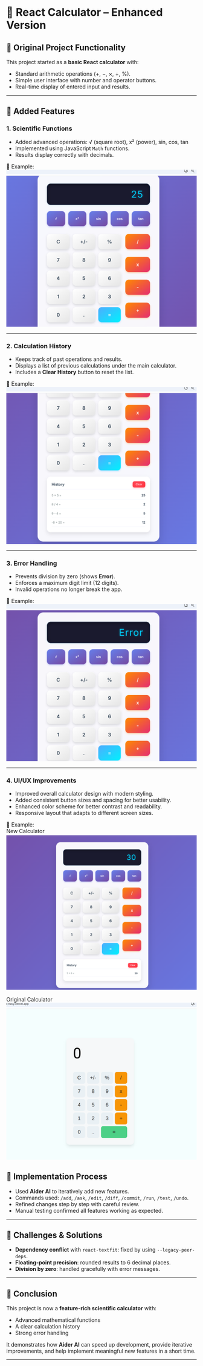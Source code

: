 # 🧮 React Calculator – Enhanced Version

## 🔹 Original Project Functionality
This project started as a **basic React calculator** with:  
- Standard arithmetic operations (+, −, ×, ÷, %).  
- Simple user interface with number and operator buttons.  
- Real-time display of entered input and results.  

---

## 🔹 Added Features

### 1. Scientific Functions  
- Added advanced operations: √ (square root), x² (power), sin, cos, tan  
- Implemented using JavaScript `Math` functions.  
- Results display correctly with decimals.  

📸 Example:  
![Scientific Functions](public/screensshots/sen.png)

---

### 2. Calculation History  
- Keeps track of past operations and results.  
- Displays a list of previous calculations under the main calculator.  
- Includes a **Clear History** button to reset the list.  

📸 Example:  
![Calculation History](public/screensshots/history.png)

---

### 3. Error Handling  
- Prevents division by zero (shows **Error**).  
- Enforces a maximum digit limit (12 digits).  
- Invalid operations no longer break the app.  

📸 Example:  
![Error Handling](public/screensshots/error.png)

---
### 4. UI/UX Improvements  
- Improved overall calculator design with modern styling.  
- Added consistent button sizes and spacing for better usability.  
- Enhanced color scheme for better contrast and readability.  
- Responsive layout that adapts to different screen sizes.  

📸 Example:  
New Calculator ![UI Improvements](public/screensshots/new.png)

Original Calculator ![Original](public/screensshots/original.png) 

## 🔹 Implementation Process
- Used **Aider AI** to iteratively add new features.  
- Commands used: `/add`, `/ask`, `/edit`, `/diff`, `/commit`, `/run`, `/test`, `/undo`.  
- Refined changes step by step with careful review.  
- Manual testing confirmed all features working as expected.  

---

## 🔹 Challenges & Solutions
- **Dependency conflict** with `react-textfit`: fixed by using `--legacy-peer-deps`.  
- **Floating-point precision**: rounded results to 6 decimal places.  
- **Division by zero**: handled gracefully with error messages.  

---


## 🔹 Conclusion
This project is now a **feature-rich scientific calculator** with:  
- Advanced mathematical functions  
- A clear calculation history  
- Strong error handling  

It demonstrates how **Aider AI** can speed up development, provide iterative improvements, and help implement meaningful new features in a short time.  

---

